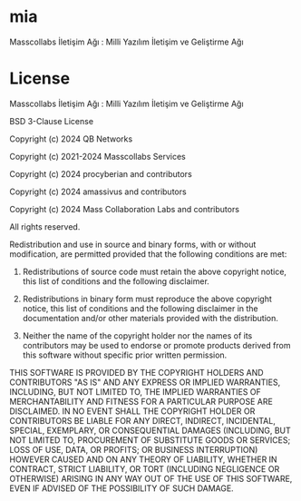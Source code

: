 # mia

Masscollabs İletişim Ağı : Milli Yazılım İletişim ve Geliştirme Ağı

# License

Masscollabs İletişim Ağı : Milli Yazılım İletişim ve Geliştirme Ağı

BSD 3-Clause License

Copyright (c) 2024 QB Networks

Copyright (c) 2021-2024 Masscollabs Services 

Copyright (c) 2024 procyberian and contributors

Copyright (c) 2024 amassivus and contributors

Copyright (c) 2024 Mass Collaboration Labs and contributors

All rights reserved.

Redistribution and use in source and binary forms, with or without
modification, are permitted provided that the following conditions are met:

1. Redistributions of source code must retain the above copyright notice, this
   list of conditions and the following disclaimer.

2. Redistributions in binary form must reproduce the above copyright notice,
   this list of conditions and the following disclaimer in the documentation
   and/or other materials provided with the distribution.

3. Neither the name of the copyright holder nor the names of its
   contributors may be used to endorse or promote products derived from
   this software without specific prior written permission.

THIS SOFTWARE IS PROVIDED BY THE COPYRIGHT HOLDERS AND CONTRIBUTORS "AS IS"
AND ANY EXPRESS OR IMPLIED WARRANTIES, INCLUDING, BUT NOT LIMITED TO, THE
IMPLIED WARRANTIES OF MERCHANTABILITY AND FITNESS FOR A PARTICULAR PURPOSE ARE
DISCLAIMED. IN NO EVENT SHALL THE COPYRIGHT HOLDER OR CONTRIBUTORS BE LIABLE
FOR ANY DIRECT, INDIRECT, INCIDENTAL, SPECIAL, EXEMPLARY, OR CONSEQUENTIAL
DAMAGES (INCLUDING, BUT NOT LIMITED TO, PROCUREMENT OF SUBSTITUTE GOODS OR
SERVICES; LOSS OF USE, DATA, OR PROFITS; OR BUSINESS INTERRUPTION) HOWEVER
CAUSED AND ON ANY THEORY OF LIABILITY, WHETHER IN CONTRACT, STRICT LIABILITY,
OR TORT (INCLUDING NEGLIGENCE OR OTHERWISE) ARISING IN ANY WAY OUT OF THE USE
OF THIS SOFTWARE, EVEN IF ADVISED OF THE POSSIBILITY OF SUCH DAMAGE.
